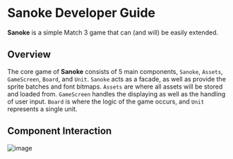 # Sanoke Developer Guide
**Sanoke** is a simple Match 3 game that can (and will) be easily extended.
## Overview
The core game of **Sanoke** consists of 5 main components, `Sanoke`, `Assets`, `GameScreen`, `Board`, and `Unit`.
`Sanoke` acts as a facade, as well as provide the sprite batches and font bitmaps. `Assets` are where all assets will be stored and loaded from. `GameScreen` handles the displaying as well as the handling of user input. `Board` is where the logic of the game occurs, and `Unit` represents a single unit.

## Component Interaction
![image](https://cloud.githubusercontent.com/assets/12347266/11660041/292b0e4e-9e06-11e5-9e8d-aac3593df0dc.png)
